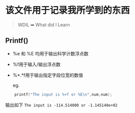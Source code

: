 # 该文件用于记录我所学到的东西
>WDIL ➡ What did I Learn
## Printf()
* %e 和 %E 均用于输出科学计数浮点数  

* %f用于输入/输出浮点数  

* %*.*f用于输出指定字段位宽的数值 

  eg.  
```c
    printf("The input is %+f or %E\n",num,num);
```
输出如下 
`The input is -114.514000 or -1.145140e+02`

